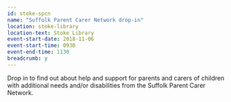 ```yaml
---
id: stoke-spcn
name: "Suffolk Parent Carer Network drop-in"
location: stoke-library
location-text: Stoke Library
event-start-date: 2018-11-06
event-start-time: 0930
event-end-time: 1130
breadcrumb: y
---
```


Drop in to find out about help and support for parents and carers of children with additional needs and/or disabilities from the Suffolk Parent Carer Network.
